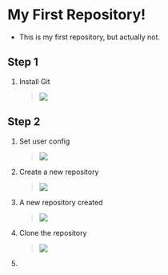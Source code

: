 # My First Repository!

+ This is my first repository, but actually not.

## Step 1
1. Install Git
	> ![](https://i.imgur.com/kVZGWa9.png)

## Step 2
1. Set user config
	> ![](https://i.imgur.com/71uKa2m.png)
2. Create a new repository
	> ![](https://i.imgur.com/ZjHiLcv.png)
3. A new repository created
	> ![](https://i.imgur.com/JdXZcBR.png)
4. Clone the repository
	> ![](https://i.imgur.com/4BoXEWR.png)
5. 
